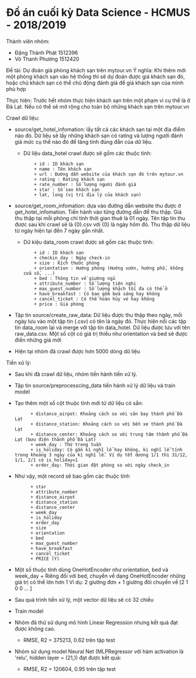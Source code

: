 # Đồ án cuối kỳ Data Science - HCMUS - 2018/2019

Thành viên nhóm:
- Đặng Thành Phát 1512396
- Võ Thanh Phương 1512420

Đề tài: Dự đoán giá phòng khách sạn trên mytour.vn
Ý nghĩa: Khi thêm mới một phòng khách sạn vào hệ thống thì sẽ dự đoán được giá khách sạn đó, hoặc chủ khách sạn có thể chủ động đánh giá để giá khách sạn của mình phù hợp

Thực hiện: Trước hết nhóm thực hiện khách sạn trên một phạm vi cụ thể là ở Đà Lạt. Nếu có thể sẽ mở rộng cho toàn bộ những khách sạn trên mytour.vn

Crawl dữ liệu:
* source/get_hotel_infomation: lấy tất cả các khách sạn tại một địa điểm nào đó. Dữ liệu sẽ lấy những khách sạn có rating và lượng người đánh giá mức cụ thể nào đó để tăng tính đúng đắn của dữ liệu.
  - Dữ liệu data_hotel crawl được sẽ gồm các thuộc tính:
            
            + id : ID khách sạn            
            + name : Tên khách sạn            
            + url : Đường dẫn website của khách sạn đó trên mytour.vn            
            + rating : Rating khách sạn            
            + rate_number : Số lượng người đánh giá            
            + star : Số sao khách sạn            
            + lat, long (vị trí địa lý của khách sạn)
 
* source/get_room_infomation: dựa vào đường dẫn website thu được ở get_hotel_infomation. Tiến hành vào từng đường dẫn để thu thập. Giá thu thập tại mỗi phòng chỉ tính thời gian thuê là 01 ngày. Tên tập tin thu được sau khi crawl sẽ là {0}.csv với {0} là ngày hôm đó. Thu thập dữ liệu từ ngày hiện tại đến 7 ngày gần nhất.
  - Dữ kiệu data_room crawl được sẽ gồm các thuộc tính:
            
            + id : ID khách sạn            
            + checkin_day : Ngày check-in            
            + size : Kích thước phòng            
            + orientation : Hướng phòng (Hướng vườn, hướng phố, không cửa số, ...)            
            + bed : Thông tin về giường ngủ            
            + attribute_number : Số lượng tiện nghi            
            + max_guest_number : Số lượng khách tối đa có thể ở            
            + have_breakfast : Có bao gồm bửa sáng hay không            
            + cancel_ticket : Có thể hoàn hủy vé hay không            
            + price : Giá phòng
 
* Tập tin source/create_raw_data: Dữ liệu được thu thập theo ngày, mối ngày lưu vào một tập tin (.csv) có tên là ngày đó. Thực hiện nối các tập tin data_room lại và merge với tập tin data_hotel. Dữ liệu được lưu với tên raw_data.csv. Một số cột có giá trị thiếu như orientation và bed sẽ được điền những giá mới
 
* Hiện tại nhóm đã crawl được hơn 5000 dòng dữ liệu
 
Tiền xử lý:
- Sau khi đã crawl dữ liệu, nhóm tiến hành tiền xử lý.
- Tập tin source/preprocesscing_data tiến hành xử lý dữ liệu và train model
- Tạo thêm một số cột thuộc tính mới từ dữ liệu có sắn:
            
            + distance_airpot: Khoảng cách so với sân bay thành phố Đà Lạt            
            + distance_station: Khoảng cách so với bến xe thành phố Đà Lạt            
            + distance_center: Khoảng cách so với trung tâm thành phố Đà Lạt (bưu điện thành phố Đà Lạt)            
            + week_day : Thứ trong tuần            
            + is_holiday: Có gần kì nghĩ lể hay không, kì nghĩ lễ tính trong khoảng 3 ngày của kì nghĩ lễ. Ví dụ tết dương 1/1 thì 31/12, 1/1, 2/1 có is_holiday=1            
            + order_day: Thời gian đặt phòng so với ngày check_in
            
- Như vậy, một record sẽ bao gồm các thuộc tính
            
            + star            
            + attribute_number            
            + distance_airpot            
            + distance_station            
            + distance_center            
            + week_day            
            + is_holiday            
            + order_day            
            + size            
            + orientation            
            + bed            
            + max_guest_number            
            + have_breakfast            
            + cancel_ticket            
            + PRICE (Y)

- Một số thuộc tính dùng OneHotEncoder như orientation, bed và week_day
      + Riêng đối với bed, chuyển về dạng OneHotEncoder những giá trị có thể lớn hơn 1
          Ví dụ: 2 giường đơn + 1 giường đôi chuyển về [2 1 0 0 ... ]
- Sau quá trình tiền xử lý, một vector dữ liệu sẽ có 32 chiều

- Train model
- Nhóm đã thử sử dụng mô hình Linear Regression nhưng kết quả đạt được không cao.
    + RMSE, R2 = 375213, 0.62 trên tập test
- Nhóm sử dụng model Neural Net (MLPRegressor với hàm activation là 'relu', hidden layer = (21,)) đạt được kết quả:
    + RMSE, R2 = 120604, 0.95 trên tập test
